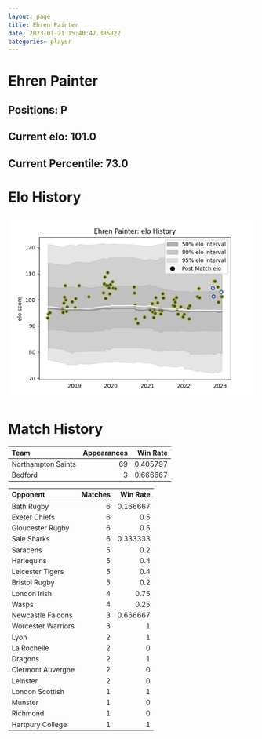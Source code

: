 ```yaml
---  
layout: page  
title: Ehren Painter  
date: 2023-01-21 15:40:47.385822  
categories: player  
---
```

# Ehren Painter

## Positions: P

## Current elo: 101.0

## Current Percentile: 73.0

# Elo History


![elo history](history_EhrenPainter.png)
# Match History


| Team               |   Appearances |   Win Rate |
|:-------------------|--------------:|-----------:|
| Northampton Saints |            69 |   0.405797 |
| Bedford            |             3 |   0.666667 |

| Opponent           |   Matches |   Win Rate |
|:-------------------|----------:|-----------:|
| Bath Rugby         |         6 |   0.166667 |
| Exeter Chiefs      |         6 |   0.5      |
| Gloucester Rugby   |         6 |   0.5      |
| Sale Sharks        |         6 |   0.333333 |
| Saracens           |         5 |   0.2      |
| Harlequins         |         5 |   0.4      |
| Leicester Tigers   |         5 |   0.4      |
| Bristol Rugby      |         5 |   0.2      |
| London Irish       |         4 |   0.75     |
| Wasps              |         4 |   0.25     |
| Newcastle Falcons  |         3 |   0.666667 |
| Worcester Warriors |         3 |   1        |
| Lyon               |         2 |   1        |
| La Rochelle        |         2 |   0        |
| Dragons            |         2 |   1        |
| Clermont Auvergne  |         2 |   0        |
| Leinster           |         2 |   0        |
| London Scottish    |         1 |   1        |
| Munster            |         1 |   0        |
| Richmond           |         1 |   0        |
| Hartpury College   |         1 |   1        |